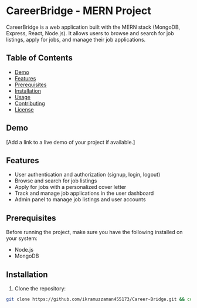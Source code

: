 # CareerBridge - MERN Project

<!-- ![CareerBridge](./path/to/your/logo.png) -->

CareerBridge is a web application built with the MERN stack (MongoDB, Express, React, Node.js). It allows users to browse and search for job listings, apply for jobs, and manage their job applications.

## Table of Contents

- [Demo](#demo)
- [Features](#features)
- [Prerequisites](#prerequisites)
- [Installation](#installation)
- [Usage](#usage)
- [Contributing](#contributing)
- [License](#license)

## Demo

[Add a link to a live demo of your project if available.]

## Features

- User authentication and authorization (signup, login, logout)
- Browse and search for job listings
- Apply for jobs with a personalized cover letter
- Track and manage job applications in the user dashboard
- Admin panel to manage job listings and user accounts

## Prerequisites

Before running the project, make sure you have the following installed on your system:

- Node.js
- MongoDB

## Installation

1. Clone the repository:

```bash
git clone https://github.com/ikramuzzaman455173/Career-Bridge.git && cd Career-Bridge/CareerBridge-client && npm install && npm run dev
```